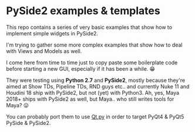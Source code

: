 # PySide2 examples & templates

This repo contains a series of very basic examples that show how to implement simple widgets in PySide2.

I'm trying to gather some more complex examples that show how to deal with Views and Models as well.

I come here from time to time just to copy paste some boilerplate code before starting a new GUI, especially if it has been a while. 😁

They were testing using **Python 2.7** and **PySide2**, mostly because they're aimed at Show TDs, Pipeline TDs, RND guys etc.. and currently Nuke 11 and Houdini 18 ship with PySide2, but not (yet) with Python3.
Ah, yes, Maya 2018+ ships with PySide2 as well, but Maya.. who still writes tools for Maya? 😛

You can probably port them to use [Qt.py](https://github.com/mottosso/Qt.py) in order to target PyQt4 & PyQt5 PySide & PySide2.
